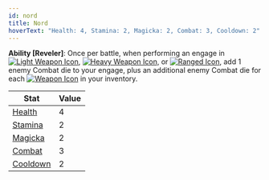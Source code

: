 ```yaml
---
id: nord
title: Nord
hoverText: "Health: 4, Stamina: 2, Magicka: 2, Combat: 3, Cooldown: 2"
---
```


**Ability [Reveler]**: Once per battle, when performing an engage in [<img src="/icons/light-weapon.svg" alt="Light Weapon Icon" class="icon-svg" />](docs/battles/battle-forms/light-weapon), [<img src="/icons/heavy-weapon.svg" alt="Heavy Weapon Icon" class="icon-svg" />](docs/battles/battle-forms/heavy-weapon), or [<img src="/icons/ranged-weapon.svg" alt="Ranged Icon" class="icon-svg" />](docs/battles/battle-forms/ranged-weapon), add 1 enemy Combat die to your engage, plus an additional enemy Combat die for each [<img src="/icons/weapon.svg" alt="Weapon Icon" class="icon-svg" />](/docs/adventurer/items/types/weapon) in your inventory.

| Stat                                          | Value |
| --------------------------------------------- | ----- |
| [Health](/docs/adventurer/stats/health)       | 4     |
| [Stamina](/docs/adventurer/stats/stamina)     | 2     |
| [Magicka](/docs/adventurer/stats/magicka)     | 2     |
| [Combat](/docs/adventurer/skill-lines/combat) | 3     |
| [Cooldown](/docs/adventurer/stats/cooldown)   | 2     |
